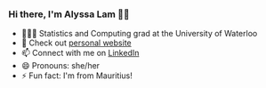 ### Hi there, I'm Alyssa Lam 👋🏻

<!--
**alyssa-lam/alyssa-lam** is a ✨ _special_ ✨ repository because its `README.md` (this file) appears on your GitHub profile.
-->
- 💁🏻‍♀️ Statistics and Computing grad at the University of Waterloo
- 🔭 Check out [personal website](https://alyssa-lam.github.io/)
- 📫 Connect with me on [LinkedIn](https://linkedin.com/in/alyssa-lam-choo)
- 😄 Pronouns: she/her
- ⚡ Fun fact: I'm from Mauritius!
<!-- - 👯 I’m looking to collaborate on ... 
- 🤔 I’m looking for help with ...
- 💬 Ask me about ... -->
